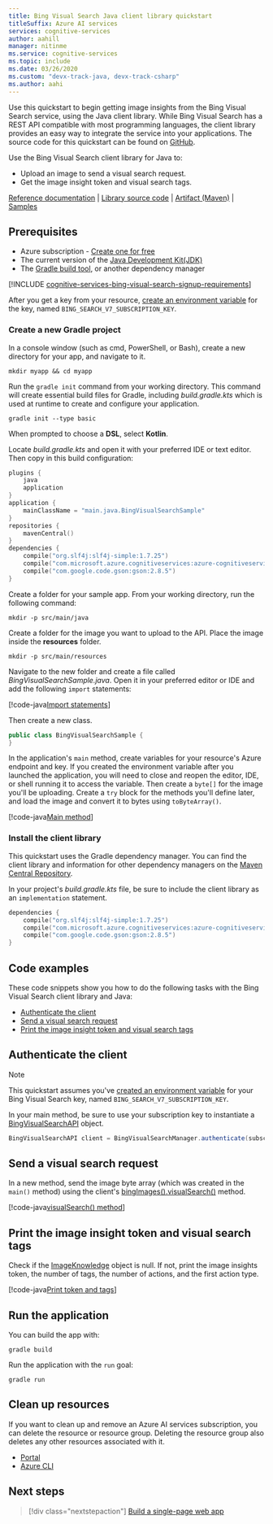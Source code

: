 ```yaml
---
title: Bing Visual Search Java client library quickstart 
titleSuffix: Azure AI services
services: cognitive-services
author: aahill
manager: nitinme
ms.service: cognitive-services
ms.topic: include
ms.date: 03/26/2020
ms.custom: "devx-track-java, devx-track-csharp"
ms.author: aahi
---
```


Use this quickstart to begin getting image insights from the Bing Visual Search service, using the Java client library. While Bing Visual Search has a REST API compatible with most programming languages, the client library provides an easy way to integrate the service into your applications. The source code for this quickstart can be found on [GitHub](https://github.com/Azure-Samples/cognitive-services-java-sdk-samples/tree/master/Search/BingVisualSearch).

Use the Bing Visual Search client library for Java to:

* Upload an image to send a visual search request.
* Get the image insight token and visual search tags.

[Reference documentation](/java/api/overview/azure/cognitiveservices/client/bingvisualsearch) | [Library source code](https://github.com/Azure/azure-sdk-for-net/tree/master/sdk/cognitiveservices/Search.BingVisualSearch) | [Artifact (Maven)](https://search.maven.org/artifact/com.microsoft.azure.cognitiveservices/azure-cognitiveservices-visualsearch/) | [Samples](https://github.com/Azure-Samples/cognitive-services-java-sdk-samples)

## Prerequisites

* Azure subscription - [Create one for free](https://azure.microsoft.com/free/cognitive-services/)
* The current version of the [Java Development Kit(JDK)](https://www.oracle.com/technetwork/java/javase/downloads/index.html)
* The [Gradle build tool](https://gradle.org/install/), or another dependency manager

[!INCLUDE [cognitive-services-bing-visual-search-signup-requirements](~/includes/cognitive-services-bing-visual-search-signup-requirements.md)]

After you get a key from your resource, [create an environment variable](../../../cognitive-services-apis-create-account.md#configure-an-environment-variable-for-authentication) for the key, named `BING_SEARCH_V7_SUBSCRIPTION_KEY`.

### Create a new Gradle project

In a console window (such as cmd, PowerShell, or Bash), create a new directory for your app, and navigate to it. 

```console
mkdir myapp && cd myapp
```

Run the `gradle init` command from your working directory. This command will create essential build files for Gradle, including *build.gradle.kts* which is used at runtime to create and configure your application.

```console
gradle init --type basic
```

When prompted to choose a **DSL**, select **Kotlin**.

Locate *build.gradle.kts* and open it with your preferred IDE or text editor. Then copy in this build configuration:

```kotlin
plugins {
    java
    application
}
application {
    mainClassName = "main.java.BingVisualSearchSample"
}
repositories {
    mavenCentral()
}
dependencies {
    compile("org.slf4j:slf4j-simple:1.7.25")
    compile("com.microsoft.azure.cognitiveservices:azure-cognitiveservices-visualsearch:1.0.2-beta")
    compile("com.google.code.gson:gson:2.8.5")
}
```

Create a folder for your sample app. From your working directory, run the following command:

```console
mkdir -p src/main/java
```

Create a folder for the image you want to upload to the API. Place the image inside the **resources** folder.

```console
mkdir -p src/main/resources
``` 

Navigate to the new folder and create a file called *BingVisualSearchSample.java*. Open it in your preferred editor or IDE and add the following `import` statements:

[!code-java[Import statements](~/cognitive-services-java-sdk-samples/Search/BingVisualSearch/src/main/java/BingVisualSearchSample.java?name=imports)]

Then create a new class.

```java
public class BingVisualSearchSample {
}
```

In the application's `main` method, create variables for your resource's Azure endpoint and key. If you created the environment variable after you launched the application, you will need to close and reopen the editor, IDE, or shell running it to access the variable. Then create a `byte[]` for the image you'll be uploading. Create a `try` block for the methods you'll define  later, and load the image and convert it to bytes using `toByteArray()`.

[!code-java[Main method](~/cognitive-services-java-sdk-samples/Search/BingVisualSearch/src/main/java/BingVisualSearchSample.java?name=main)]


### Install the client library

This quickstart uses the Gradle dependency manager. You can find the client library and information for other dependency managers on the [Maven Central Repository](https://search.maven.org/artifact/com.microsoft.azure.cognitiveservices/azure-cognitiveservices-textanalytics/).

In your project's *build.gradle.kts* file, be sure to include the client library as an `implementation` statement. 

```kotlin
dependencies {
    compile("org.slf4j:slf4j-simple:1.7.25")
    compile("com.microsoft.azure.cognitiveservices:azure-cognitiveservices-visualsearch:1.0.2-beta")
    compile("com.google.code.gson:gson:2.8.5")
}
```

## Code examples

These code snippets show you how to do the following tasks with the Bing Visual Search client library and Java:

* [Authenticate the client](#authenticate-the-client)
* [Send a visual search request](#send-a-visual-search-request)
* [Print the image insight token and visual search tags](#print-the-image-insight-token-and-visual-search-tags)

## Authenticate the client

> [!NOTE]
> This quickstart assumes you've [created an environment variable](../../../cognitive-services-apis-create-account.md#configure-an-environment-variable-for-authentication) for your Bing Visual Search key, named `BING_SEARCH_V7_SUBSCRIPTION_KEY`.


In your main method, be sure to use your subscription key to instantiate a [BingVisualSearchAPI](/java/api/com.microsoft.azure.cognitiveservices.search.visualsearch.bingvisualsearchapi) object.

```csharp
BingVisualSearchAPI client = BingVisualSearchManager.authenticate(subscriptionKey);
```

## Send a visual search request

In a new method, send the image byte array (which was created in the `main()` method) using the client's [bingImages().visualSearch()](/java/api/com.microsoft.azure.cognitiveservices.search.visualsearch.bingimages.visualsearch#com_microsoft_azure_cognitiveservices_search_visualsearch_BingImages_visualSearch__) method. 

[!code-java[visualSearch() method](~/cognitive-services-java-sdk-samples/Search/BingVisualSearch/src/main/java/BingVisualSearchSample.java?name=visualSearch)]

## Print the image insight token and visual search tags

Check if the [ImageKnowledge](/java/api/com.microsoft.azure.cognitiveservices.search.visualsearch.models.imageknowledge) object is null. If not, print the image insights token, the number of tags, the number of actions, and the first action type.

[!code-java[Print token and tags](~/cognitive-services-java-sdk-samples/Search/BingVisualSearch/src/main/java/BingVisualSearchSample.java?name=printVisualSearchResults)]

## Run the application

You can build the app with:

```console
gradle build
```

Run the application with the `run` goal:

```console
gradle run
```

## Clean up resources

If you want to clean up and remove an Azure AI services subscription, you can delete the resource or resource group. Deleting the resource group also deletes any other resources associated with it.

* [Portal](../../../cognitive-services-apis-create-account.md#clean-up-resources)
* [Azure CLI](../../../cognitive-services-apis-create-account-cli.md#clean-up-resources)

## Next steps

> [!div class="nextstepaction"]
> [Build a single-page web app](../../tutorial-bing-visual-search-single-page-app.md)
